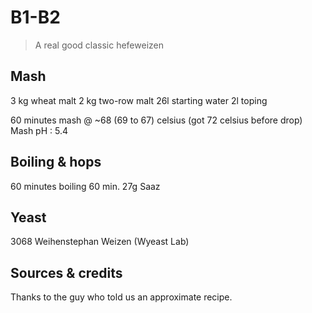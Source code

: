 # B1-B2

> A real good classic hefeweizen

## Mash

3 kg wheat malt
2 kg two-row malt
26l starting water
2l toping

60 minutes mash @ ~68 (69 to 67) celsius (got 72 celsius before drop)
Mash pH : 5.4

## Boiling & hops

60 minutes boiling
60 min. 27g Saaz

## Yeast

3068 Weihenstephan Weizen (Wyeast Lab)

## Sources & credits

Thanks to the guy who told us an approximate recipe.